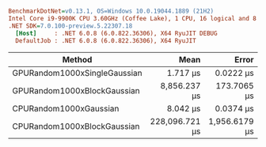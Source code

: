 ``` ini

BenchmarkDotNet=v0.13.1, OS=Windows 10.0.19044.1889 (21H2)
Intel Core i9-9900K CPU 3.60GHz (Coffee Lake), 1 CPU, 16 logical and 8 physical cores
.NET SDK=7.0.100-preview.5.22307.18
  [Host]     : .NET 6.0.8 (6.0.822.36306), X64 RyuJIT DEBUG
  DefaultJob : .NET 6.0.8 (6.0.822.36306), X64 RyuJIT


```
|                       Method |           Mean |         Error |        StdDev |
|----------------------------- |---------------:|--------------:|--------------:|
| GPURandom1000xSingleGaussian |       1.717 μs |     0.0222 μs |     0.0197 μs |
|  GPURandom1000xBlockGaussian |   8,856.237 μs |   173.7065 μs |   231.8932 μs |
|       CPURandom1000xGaussian |       8.042 μs |     0.0374 μs |     0.0332 μs |
|  CPURandom1000xBlockGaussian | 228,096.721 μs | 1,956.6179 μs | 1,734.4908 μs |
